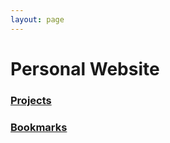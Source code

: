 ```yaml
---
layout: page
---
```

# Personal Website

### [Projects](https://github.com/4383/)

### [Bookmarks](/bookmarks)
